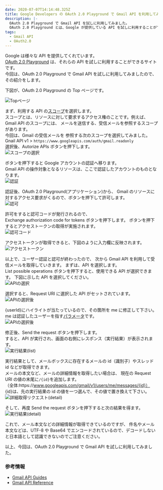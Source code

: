 ```yaml
---
date: 2020-07-07T14:14:48.325Z
title: Google Developers の OAuth 2.0 Playground で Gmail API を利用してみる
description: |-
  OAuth 2.0 Playground で Gmail API を試しに利用してみました。
  OAuth 2.0 Playground とは、Google が提供している API を試しに利用することができるサイトです。
tags:
  - Gmail API
  - OAuth2.0
---
```

Google は様々な API を提供してくれています。  
[OAuth 2.0 Playground](https://developers.google.com/oauthplayground/) は、それらの API を試しに利用することができるサイトです。  
今回は、OAuth 2.0 Playground で Gmail API を試しに利用してみましたので、
その紹介をします。

下図が、OAuth 2.0 Playground の Top ページです。

![Topページ](/media/oauth2playground.png)


まず、利用する API の[スコープ](https://developers.google.com/gmail/api/auth/scopes?hl=ja)を選択します。  
スコープとは、リソースに対して要求するアクセス権のことです。例えば、Gmail API のスコープには、
メールを送信する、受信メールを参照するスコープがあります。  
 今回は、Gmail の受信メールを 参照する次のスコープを選択してみました。  
 Gnail API v1 > `https://www.googleapis.com/auth/gmail.readonly`  
選択後、Autorize APIs ボタンを押下します。  
![スコープの選択](/media/OAuth2PlayGround_SelectScope.png)

ボタンを押下すると Google アカウントの認証へ移ります。  
Gmail API の操作対象となるリソースは、ここで認証したアカウントのものとなります。  
![認証](/media/OAuth2PlayGround_SelectAccount.png)

認証後、OAuth 2.0 Playground(アプリケーション)から、
Gmail のリソースに対するアクセス要求がくるので、ボタンを押下して許可します。  
![認可](/media/OAuth2PlayGround_Authorize.png)

許可をすると認可コードが発行されるので、  
Exchange authorization code for tokens ボタンを押下します。
ボタンを押下するとアクセストークンの取得が実施されます。  
![認可コード](/media/OAuth2PlayGround_AuthorizedCode.png)

アクセストークンが取得できると、下図のように入力欄に反映されます。  
![アクセストークン](/media/OAuth2PlayGround_AfterExchangeAutorizationCode.png)

以上で、ユーザー認証と認可が終わったので、
次から Gmail API を利用して受信メールを取得していきます。
まずは、API を選択します。  
List possible operations ボタンを押下すると、使用できる API が選択できます。
下図に示した API を選択してください。  
![APIの選択](/media/OAuth2PlayGround_SelectAPI.png)

選択すると、Request URI に選択した API がセットされています。  
![APIの選択後](/media/OAuth2PlayGround_ModifyAPI.png)

{userId}にハイライトが当たっているので、その箇所を me に修正して下さい。  
me は認証したユーザーを指す[パラメータ](https://developers.google.com/gmail/api/v1/reference/users/messages/list?hl=ja#parameters)です。  
![APIの選択後](/media/OAuth2PlayGround_AfterModifyAPI.png)

修正後、Send the request ボタンを押下します。  
すると、API が実行され、画面の右側にレスポンス（実行結果）が表示されます。  
![実行結果(list)](/media/OAuth2PlayGround_SendRequestList.png)

実行結果として、メールボックスに存在するメールの id（識別子）やスレッド id などが取得できます。  
メールの本文など、メールの詳細情報を取得したい場合は、
現在の Request URI の値の末尾に`/{id}`を追加します。  
 （全体:https&#58;//www.googleapis.com/gmail/v1/users/me/messages/{id}）  
{id}は、先の実行結果の id の値を一つ選んで、その値で置き換えて下さい。  
![詳細取得リクエスト(detail)](/media/OAuth2PlayGround_AddUrlToId.png)

そして、再度 Send the request ボタンを押下すると次の結果を得ます。  
![実行結果(detail)](/media/OAuth2PlayGround_SpecifiedMessageResult.png)

これで、メール本文などの詳細情報が取得できているのですが、
件名やメール本文などは、UTF-8 や Base64 でエンコードされているので、デコードしないと日本語として認識できないのでご注意ください。

以上、今回は、OAuth 2.0 Playground で Gmail API を試しに利用してみました。

### 参考情報

-   [Gmail API Guides](https://developers.google.com/gmail/api/guides?hl=ja)
-   [Gmail API Reference](https://developers.google.com/gmail/api/v1/reference?hl=ja)
